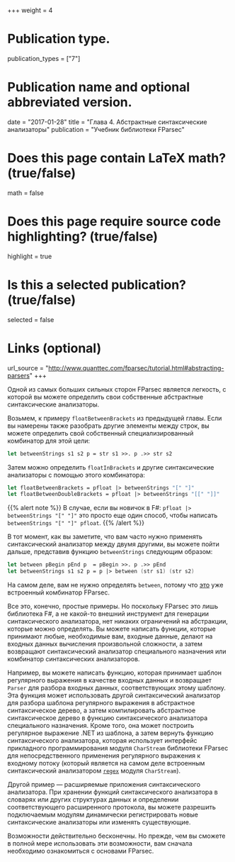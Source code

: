 +++
weight = 4

# Publication type.
publication_types = ["7"]

# Publication name and optional abbreviated version.
date = "2017-01-28"
title = "Глава 4. Абстрактные синтаксические анализаторы"
publication = "Учебник библиотеки FParsec"

# Does this page contain LaTeX math? (true/false)
math = false

# Does this page require source code highlighting? (true/false)
highlight = true

# Is this a selected publication? (true/false)
selected = false

# Links (optional)
url_source = "http://www.quanttec.com/fparsec/tutorial.html#abstracting-parsers"
+++

Одной из самых больших сильных сторон FParsec является легкость, с которой вы можете определить свои собственные абстрактные синтаксические анализаторы.

Возьмем, к примеру `floatBetweenBrackets` из предыдущей главы. Если вы намерены также разобрать другие элементы между строк, вы можете определить свой собственный специализированный комбинатор для этой цели:
```fsharp
let betweenStrings s1 s2 p = str s1 >>. p .>> str s2
```

Затем можно определить `floatInBrackets` и другие синтаксические анализаторы с помощью этого комбинатора:
```fsharp
let floatBetweenBrackets = pfloat |> betweenStrings "[" "]"
let floatBetweenDoubleBrackets = pfloat |> betweenStrings "[[" "]]"
```

{{% alert note %}}
В случае, если вы новичок в F#: `pfloat |> betweenStrings "[" "]"` это просто еще один способ, чтобы написать `betweenStrings "[" "]" pfloat`.
{{% /alert %}}

В тот момент, как вы заметите, что вам часто нужно применять синтаксический анализатор между двумя другими, вы можете пойти дальше, представив функцию `betweenStrings` следующим образом:
```fsharp
let between pBegin pEnd p  = pBegin >>. p .>> pEnd
let betweenStrings s1 s2 p = p |> between (str s1) (str s2)
```

На самом деле, вам не нужно определять `between`, потому что [это](http://www.quanttec.com/fparsec/reference/primitives.html#members.between) уже встроенный комбинатор FParsec.

Все это, конечно, простые примеры. Но поскольку FParsec это лишь библиотека F#, а не какой-то внешний инструмент для генерации синтаксического анализатора, нет никаких ограничений на абстракции, которые можно определять. Вы можете написать функции, которые принимают любые, необходимые вам, входные данные, делают на входных данных вычисления произвольной сложности, а затем возвращают синтаксический анализатор специального назначения или комбинатор синтаксических анализаторов.

Например, вы можете написать функцию, которая принимает шаблон регулярного выражения в качестве входных данных и возвращает `Parser` для разбора входных данных, соответствующих этому шаблону. Эта функция может использовать другой синтаксический анализатор для разбора шаблона регулярного выражения в абстрактное синтаксическое дерево, а затем компилировать абстрактное синтаксическое дерево в функцию синтаксического анализатора специального назначения. Кроме того, она может построить регулярное выражение .NET из шаблона, а затем вернуть функцию синтаксического анализатора, которая использует интерфейс прикладного программирования модуля `CharStream` библиотеки FParsec для непосредственного применения регулярного выражения к входному потоку (который является на самом деле встроенным синтаксический анализатором [`regex`](http://www.quanttec.com/fparsec/reference/charparsers.html#members.regex) модуля `CharStream`).

Другой пример &mdash; расширяемые приложения синтаксического анализатора. При хранении функций синтаксического анализатора в словарях или других структурах данных и определении соответствующего расширенного протокола, вы можете разрешить подключаемым модулям динамически регистрировать новые синтаксические анализаторы или изменять существующие.

Возможности действительно бесконечны. Но прежде, чем вы сможете в полной мере использовать эти возможности, вам сначала необходимо ознакомиться с основами FParsec.
